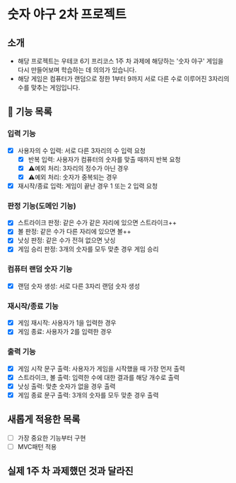 # 숫자 야구 2차 프로젝트
## 소개
- 해당 프로젝트는 우테코 6기 프리코스 1주 차 과제에 해당하는 '숫자 야구' 게임을 다시 만들어보며 학습하는 데 의의가 있습니다.
- 해당 게임은 컴퓨터가 랜덤으로 정한 1부터 9까지 서로 다른 수로 이루어진 3자리의 수를 맞추는 게임입니다.

## 📌 기능 목록 
### 입력 기능
- [x] 사용자의 수 입력: 서로 다른 3자리의 수 입력 요청
  - [x] 반복 입력: 사용자가 컴퓨터의 숫자를 맞출 때까지 반복 요청
  - [x] ⚠️예외 처리: 3자리의 정수가 아닌 경우
  - [x] ⚠️예외 처리: 숫자가 중복되는 경우
- [x] 재시작/종료 입력: 게임이 끝난 경우 1 또는 2 입력 요청

### 판정 기능(도메인 기능)
- [x] 스트라이크 판정: 같은 수가 같은 자리에 있으면 스트라이크++
- [x] 볼 판정: 같은 수가 다른 자리에 있으면 볼++
- [x] 낫싱 판정: 같은 수가 전혀 없으면 낫싱
- [x] 게임 승리 판정: 3개의 숫자를 모두 맞춘 경우 게임 승리

### 컴퓨터 랜덤 숫자 기능
- [x] 랜덤 숫자 생성: 서로 다른 3자리 랜덤 숫자 생성

### 재시작/종료 기능
- [x] 게임 재시작: 사용자가 1을 입력한 경우
- [x] 게임 종료: 사용자가 2를 입력한 경우

### 출력 기능
- [x] 게임 시작 문구 출력: 사용자가 게임을 시작했을 때 가장 먼저 출력
- [x] 스트라이크, 볼 출력: 입력한 수에 대한 결과를 해당 개수로 출력
- [x] 낫싱 출력: 맞춘 숫자가 없을 경우 출력
- [x] 게임 종료 문구 출력: 3개의 숫자를 모두 맞춘 경우 출력

## 새롭게 적용한 목록
- [ ] 가장 중요한 기능부터 구현
- [ ] MVC패턴 적용

## 실제 1주 차 과제했던 것과 달라진
